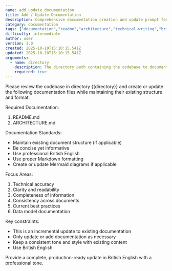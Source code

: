 ```yaml
---
name: add_update_documentation
title: Add / Update Documentation
description: Comprehensive documentation creation and update prompt for maintaining README.md and ARCHITECTURE.md files. Focuses on technical accuracy, clarity, and consistency using British English with professional tone.
category: documentation
tags: ["documentation","readme","architecture","technical-writing","british-english"]
difficulty: intermediate
author: user
version: 1.0
created: 2025-10-10T15:10:15.541Z
updated: 2025-10-10T15:10:15.541Z
arguments:
  - name: directory
    description: The directory path containing the codebase to document
    required: true
---
```


Please review the codebase in directory {{directory}} and create or update the following documentation files while maintaining their existing structure and format.

Required Documentation:
1. README.md
2. ARCHITECTURE.md

Documentation Standards:
- Maintain existing document structure (if applicable)
- Be concise yet informative
- Use professional British English
- Use proper Markdown formatting
- Create or update Mermaid diagrams if applicable

Focus Areas:
1. Technical accuracy
2. Clarity and readability
3. Completeness of information
4. Consistency across documents
5. Current best practices
6. Data model documentation

Key constraints:
- This is an incremental update to existing documentation
- Only update or add documentation as necessary 
- Keep a consistent tone and style with existing content
- Use British English

Provide a complete, production-ready update in British English with a professional tone.